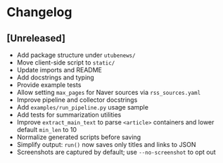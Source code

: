 # Changelog

## [Unreleased]
- Add package structure under `utubenews/`
- Move client-side script to `static/`
- Update imports and README
- Add docstrings and typing
- Provide example tests
- Allow setting `max_pages` for Naver sources via `rss_sources.yaml`
- Improve pipeline and collector docstrings
- Add `examples/run_pipeline.py` usage sample
- Add tests for summarization utilities
- Improve `extract_main_text` to parse `<article>` containers and lower
  default `min_len` to 10
- Normalize generated scripts before saving
- Simplify output: `run()` now saves only titles and links to JSON
- Screenshots are captured by default; use `--no-screenshot` to opt out

